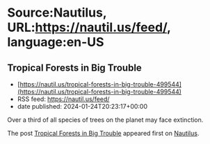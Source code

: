 # Source:Nautilus, URL:https://nautil.us/feed/, language:en-US

## Tropical Forests in Big Trouble
 - [https://nautil.us/tropical-forests-in-big-trouble-499544](https://nautil.us/tropical-forests-in-big-trouble-499544)
 - RSS feed: https://nautil.us/feed/
 - date published: 2024-01-24T20:23:17+00:00

<p>Over a third of all species of trees on the planet may face extinction.</p>
<p>The post <a href="https://nautil.us/tropical-forests-in-big-trouble-499544/">Tropical Forests in Big Trouble</a> appeared first on <a href="https://nautil.us">Nautilus</a>.</p>

